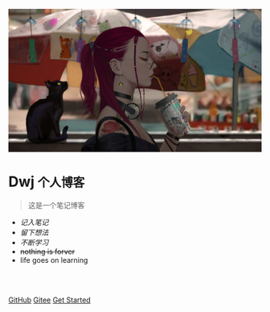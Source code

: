 <!-- _coverpage.md -->

![logo](imgs/黑猫与少女.png)

# **Dwj** <small>**个人博客**</small>

> 这是一个笔记博客

- *记入笔记*
- *留下想法*
- *不断学习*
- ~~nothing is forver~~
- life goes on learning
<br>

<span id="busuanzi_container_site_pv" style='display:none'>
     本站总访问量：<span id="busuanzi_value_site_pv"></span> 次
</span>
<span id="busuanzi_container_site_uv" style='display:none'>
     本站总访客数：<span id="busuanzi_value_site_uv"></span> 人
</span>

<br>


[GitHub](https://github.com/dwjnee)
[Gitee](https://gitee.com/segment-wj)
[Get Started](README.md)

